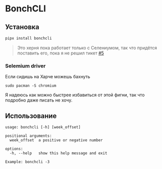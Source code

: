 # BonchCLI

## Установка

```bash
pipx install bonchcli
```

> Это херня пока работает только с Селениумом, так что придётся поставить его, пока я не решил тикет [#5](https://github.com/KarimullinArthur/BonchAPI/issues/5])

### Selemium driver
Если сидишь на Харче можешь бахнуть

```
sudo pacman -S chromium
```

Я надеюсь как можно быстрее избавиться от этой фигни, так что подробно даже писать не хочу.
## Использование

```
usage: bonchcli [-h] [week_offset]

positional arguments:
  week_offset  a positive or negative number

options:
  -h, --help   show this help message and exit

Example: bonchcli -3
```
